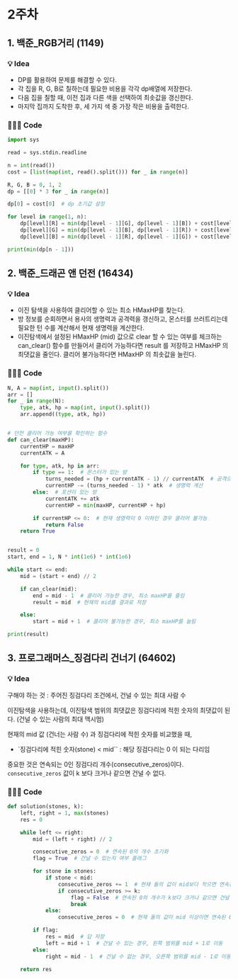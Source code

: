 # 2주차

## 1. 백준\_RGB거리 (1149)

### 💡 Idea

- DP를 활용하여 문제를 해결할 수 있다.
- 각 집을 R, G, B로 칠하는데 필요한 비용을 각각 dp배열에 저장한다.
- 다음 집을 칠할 때, 이전 집과 다른 색을 선택하여 최솟값을 갱신한다.
- 마지막 집까지 도착한 후, 세 가지 색 중 가장 작은 비용을 출력한다.

### 🧑🏻‍💻 Code

```python
import sys

read = sys.stdin.readline

n = int(read())
cost = [list(map(int, read().split())) for _ in range(n)]

R, G, B = 0, 1, 2
dp = [[0] * 3 for _ in range(n)]

dp[0] = cost[0]  # dp 초기값 설정

for level in range(1, n):
    dp[level][R] = min(dp[level - 1][G], dp[level - 1][B]) + cost[level][R]
    dp[level][G] = min(dp[level - 1][B], dp[level - 1][R]) + cost[level][G]
    dp[level][B] = min(dp[level - 1][R], dp[level - 1][G]) + cost[level][B]

print(min(dp[n - 1]))

```

## 2. 백준\_드래곤 앤 던전 (16434)

### 💡 Idea

- 이진 탐색을 사용하여 클리어할 수 있는 최소 HMaxHP를 찾는다.
- 방 정보를 순회하면서 용사의 생명력과 공격력을 갱신하고, 몬스터를 쓰러트리는데 필요한 턴 수를 계산해서 현재 생명력을 계산한다.
- 이진탐색에서 설정된 HMaxHP (mid) 값으로 clear 할 수 있는 여부를 체크하는 can_clear() 함수를 만들어서 클리어 가능하다면 result 를 저장하고 HMaxHP 의 최댓값을 줄인다. 클리어 불가능하다면 HMaxHP 의 최솟값을 늘린다.

### 🧑🏻‍💻 Code

```python
N, A = map(int, input().split())
arr = []
for _ in range(N):
    type, atk, hp = map(int, input().split())
    arr.append((type, atk, hp))


# 던전 클리어 가능 여부를 확인하는 함수
def can_clear(maxHP):
    currentHP = maxHP
    currentATK = A

    for type, atk, hp in arr:
        if type == 1:  # 몬스터가 있는 방
            turns_needed = (hp + currentATK - 1) // currentATK  # 공격으로 몬스터를 쓰러트릴 때 필요한 턴 수 계산
            currentHP -= (turns_needed - 1) * atk  # 생명력 계산
        else:  # 포션이 있는 방
            currentATK += atk
            currentHP = min(maxHP, currentHP + hp)

        if currentHP <= 0:  # 현재 생명력이 0 이하인 경우 클리어 불가능
            return False
    return True


result = 0
start, end = 1, N * int(1e6) * int(1e6)

while start <= end:
    mid = (start + end) // 2

    if can_clear(mid):
        end = mid - 1  # 클리어 가능한 경우, 최소 maxHP를 줄임
        result = mid  # 현재의 mid를 결과로 저장

    else:
        start = mid + 1  # 클리어 불가능한 경우, 최소 maxHP를 늘림

print(result)

```

## 3. 프로그래머스\_징검다리 건너기 (64602)

### 💡 Idea

구해야 하는 것 : 주어진 징검다리 조건에서, 건널 수 있는 최대 사람 수

이진탐색을 사용하는데, 이진탐색 범위의 최댓값은 징검다리에 적힌 숫자의 최댓값이 된다. (건널 수 있는 사람의 최대 맥시멈)

현재의 mid 값 (건너는 사람 수) 과 징검다리에 적힌 숫자를 비교했을 때,

- `징검다리에 적힌 숫자(stone) < mid`` : 해당 징검다리는 0 이 되는 다리임

중요한 것은 연속되는 0인 징검다리 개수(consecutive_zeros)이다.
`consecutive_zeros` 값이 k 보다 크거나 같으면 건널 수 없다.

### 🧑🏻‍💻 Code

```python
def solution(stones, k):
    left, right = 1, max(stones)
    res = 0

    while left <= right:
        mid = (left + right) // 2

        consecutive_zeros = 0  # 연속된 0의 개수 초기화
        flag = True  # 건널 수 있는지 여부 플래그

        for stone in stones:
            if stone < mid:
                consecutive_zeros += 1  # 현재 돌의 값이 mid보다 작으면 연속된 0의 개수를 증가
                if consecutive_zeros >= k:
                    flag = False  # 연속된 0의 개수가 k보다 크거나 같으면 건널 수 없음
                    break
            else:
                consecutive_zeros = 0  # 현재 돌의 값이 mid 이상이면 연속된 0의 개수 초기화

        if flag:
            res = mid  # 답 저장
            left = mid + 1  # 건널 수 있는 경우, 왼쪽 범위를 mid + 1로 이동
        else:
            right = mid - 1  # 건널 수 없는 경우, 오른쪽 범위를 mid - 1로 이동

    return res

```
